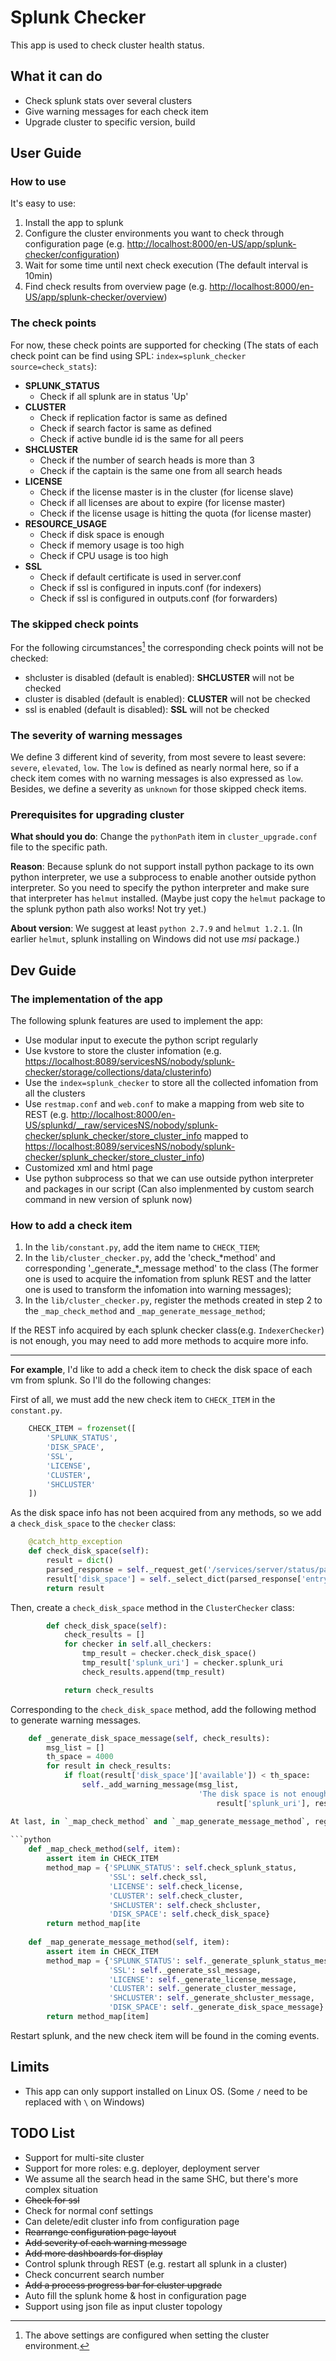 # Splunk Checker
This app is used to check cluster health status.
## What it can do
- Check splunk stats over several clusters
- Give warning messages for each check item
- Upgrade cluster to specific version, build

## User Guide

### How to use
It's easy to use:

1. Install the app to splunk
2. Configure the cluster environments you want to check through configuration page (e.g. <http://localhost:8000/en-US/app/splunk-checker/configuration>)
3. Wait for some time until next check execution (The default interval is 10min)
4. Find check results from overview page (e.g. <http://localhost:8000/en-US/app/splunk-checker/overview>)

### The check points
For now, these check points are supported for checking (The stats of each check point can be find using SPL: `index=splunk_checker source=check_stats`):

- **SPLUNK_STATUS** 
	- Check if all splunk are in status 'Up'
- **CLUSTER**
	- Check if replication factor is same as defined
	- Check if search factor is same as defined
	- Check if active bundle id is the same for all peers
- **SHCLUSTER**
	- Check if the number of search heads is more than 3
	- Check if the captain is the same one from all search heads
- **LICENSE**
	- Check if the license master is in the cluster (for license slave)
	- Check if all licenses are about to expire (for license master)
	- Check if the license usage is hitting the quota (for license master)
- **RESOURCE_USAGE**
	- Check if disk space is enough
	- Check if memory usage is too high
	- Check if CPU usage is too high
- **SSL**
	- Check if default certificate is used in server.conf
	- Check if ssl is configured in inputs.conf (for indexers)
	- Check if ssl is configured in outputs.conf (for forwarders)

### The skipped check points
For the following circumstances[^1] the corresponding check points will not be checked:

- shcluster is disabled (default is enabled): **SHCLUSTER** will not be checked
- cluster is disabled (default is enabled): **CLUSTER** will not be checked
- ssl is enabled (default is disabled): **SSL** will not be checked

[^1]:The above settings are configured when setting the cluster environment.

### The severity of warning messages
We define 3 different kind of severity, from most severe to least severe: `severe`, `elevated`, `low`. The `low` is defined as nearly normal here, so if a check item comes with no warning messages is also expressed as `low`. Besides, we define a severity as `unknown` for those skipped check items.

### Prerequisites for upgrading cluster
**What should you do**: Change the `pythonPath` item in `cluster_upgrade.conf` file to the specific path.

**Reason**: Because splunk do not support install python package to its own python interpreter, we use a subprocess to enable another outside python interpreter. So you need to specify the python interpreter and make sure that interpreter has `helmut` installed. (Maybe just copy the `helmut` package to the splunk python path also works! Not try yet.)

**About version**: We suggest at least `python 2.7.9` and `helmut 1.2.1`. (In earlier `helmut`, splunk installing on Windows did not use *msi* package.)

## Dev Guide

### The implementation of the app
The following splunk features are used to implement the app:

- Use modular input to execute the python script regularly
- Use kvstore to store the cluster infomation (e.g. <https://localhost:8089/servicesNS/nobody/splunk-checker/storage/collections/data/clusterinfo>)
- Use the `index=splunk_checker` to store all the collected infomation from all the clusters
- Use `restmap.conf` and `web.conf` to make a mapping from web site to REST (e.g. <http://localhost:8000/en-US/splunkd/__raw/servicesNS/nobody/splunk-checker/splunk_checker/store_cluster_info> mapped to <https://localhost:8089/servicesNS/nobody/splunk-checker/splunk_checker/store_cluster_info>)
- Customized xml and html page
- Use python subprocess so that we can use outside python interpreter and packages in our script (Can also implenmented by custom search command in new version of splunk now)

### How to add a check item
1. In the `lib/constant.py`, add the item name to `CHECK_TIEM`;
2. In the `lib/cluster_checker.py`, add the 'check\_\*method' and corresponding '\_generate\_*_message method' to the class (The former one is used to acquire the infomation from splunk REST and the latter one is used to transform the infomation into warning messages);
3. In the `lib/cluster_checker.py`, register the methods created in step 2 to the `_map_check_method` and `_map_generate_message_method`;

If the REST info acquired by each splunk checker class(e.g. `IndexerChecker`) is not enough, you may need to add more methods to acquire more info.

---

**For example**, I'd like to add a check item to check the disk space of each vm from splunk. So I'll do the following changes:

First of all, we must add the new check item to `CHECK_ITEM` in the `constant.py`.

```python
	CHECK_ITEM = frozenset([
    	'SPLUNK_STATUS',
    	'DISK_SPACE',
    	'SSL',
    	'LICENSE',
    	'CLUSTER',
    	'SHCLUSTER'
	])
```

As the disk space info has not been acquired from any methods, so we add a `check_disk_space` to the `checker` class:

```python
	@catch_http_exception
    def check_disk_space(self):
        result = dict()
        parsed_response = self._request_get('/services/server/status/partitions-space')
        result['disk_space'] = self._select_dict(parsed_response['entry'][0]['content'], ['available', 'capacity'])
        return result
```

Then, create a `check_disk_space` method in the `ClusterChecker` class:

```python
	    def check_disk_space(self):
        	check_results = []
        	for checker in self.all_checkers:
            	tmp_result = checker.check_disk_space()
            	tmp_result['splunk_uri'] = checker.splunk_uri
            	check_results.append(tmp_result)

        	return check_results
```

Corresponding to the `check_disk_space` method, add the following method to generate warning messages.

```python
    def _generate_disk_space_message(self, check_results):
        msg_list = []
        th_space = 4000
        for result in check_results:
            if float(result['disk_space']['available']) < th_space:
                self._add_warning_message(msg_list,
                                          'The disk space is not enough on [{0}]! Only {1}Mb avaliable.'.format(
                                              result['splunk_uri'], result['disk_space']['available']), Severity.SEVERE)                                                                                         ```

At last, in `_map_check_method` and `_map_generate_message_method`, register the new added methods to the method map.
	
```python 	
	def _map_check_method(self, item):
        assert item in CHECK_ITEM
        method_map = {'SPLUNK_STATUS': self.check_splunk_status,
                      'SSL': self.check_ssl,
                      'LICENSE': self.check_license,
                      'CLUSTER': self.check_cluster,
                      'SHCLUSTER': self.check_shcluster,
                      'DISK_SPACE': self.check_disk_space}
        return method_map[ite
  
    def _map_generate_message_method(self, item):
        assert item in CHECK_ITEM
        method_map = {'SPLUNK_STATUS': self._generate_splunk_status_message,
                      'SSL': self._generate_ssl_message,
                      'LICENSE': self._generate_license_message,
                      'CLUSTER': self._generate_cluster_message,
                      'SHCLUSTER': self._generate_shcluster_message,
                      'DISK_SPACE': self._generate_disk_space_message}
        return method_map[item]
```

Restart splunk, and the new check item will be found in the coming events.

## Limits
- This app can only support installed on Linux OS. (Some `/` need to be replaced with `\` on Windows)

## TODO List

- Support for multi-site cluster
- Support for more roles: e.g. deployer, deployment server
- We assume all the search head in the same SHC, but there's more complex situation
- ~~Check for ssl~~
- Check for normal conf settings
- Can delete/edit cluster info from configuration page
- ~~Rearrange configuration page layout~~
- ~~Add severity of each warning message~~
- ~~Add more dashboards for display~~
- Control splunk through REST (e.g. restart all splunk in a cluster)
- Check concurrent search number
- ~~Add a process progress bar for cluster upgrade~~
- Auto fill the splunk home & host in configuration page
- Support using json file as input cluster topology